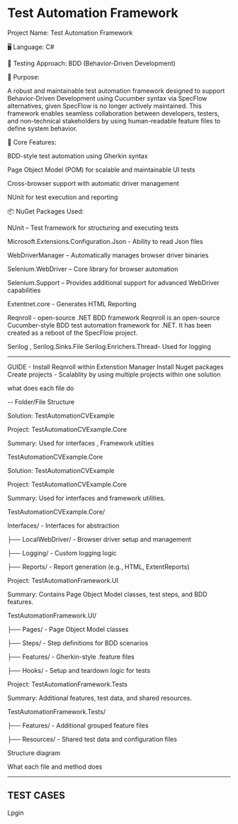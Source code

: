 # Test Automation Framework


Project Name: Test Automation Framework

🖥 Language: C#

🧪 Testing Approach: BDD (Behavior-Driven Development)

🎯 Purpose:

A robust and maintainable test automation framework designed to support Behavior-Driven Development using Cucumber syntax via SpecFlow alternatives, given SpecFlow is no longer actively maintained. 
This framework enables seamless collaboration between developers, testers, and non-technical stakeholders by using human-readable feature files to define system behavior.

🧱 Core Features:

BDD-style test automation using Gherkin syntax

Page Object Model (POM) for scalable and maintainable UI tests

Cross-browser support with automatic driver management

NUnit for test execution and reporting

📦 NuGet Packages Used:

NUnit – Test framework for structuring and executing tests

Microsoft.Extensions.Configuration.Json - Ability to read Json files 

WebDriverManager – Automatically manages browser driver binaries

Selenium.WebDriver – Core library for browser automation

Selenium.Support – Provides additional support for advanced WebDriver capabilities

Extentnet.core - Generates HTML Reporting 

Reqnroll - open-source .NET BDD framework
Reqnroll is an open-source Cucumber-style BDD test automation framework for .NET. It has been created as a reboot of the SpecFlow project.

Serilog , Serilog.Sinks.File  Serilog.Enrichers.Thread- Used for logging


---
GUIDE - 
Install Reqnroll within Extenstion Manager
Install Nuget packages 
Create projects  - Scalablity by using multiple projects within one solution 

what does each file do 




--
Folder/File Structure

Solution: TestAutomationCVExample

Project: TestAutomationCVExample.Core

Summary: Used for interfaces , Framework utilties 

TestAutomationCVExample.Core

Solution: TestAutomationCVExample

Project: TestAutomationCVExample.Core

Summary: Used for interfaces and framework utilities.



TestAutomationCVExample.Core/

 Interfaces/           - Interfaces for abstraction

├── LocalWebDriver/       - Browser driver setup and management

├── Logging/              - Custom logging logic

├── Reports/              - Report generation (e.g., HTML, ExtentReports)



Project: TestAutomationFramework.UI

Summary: Contains Page Object Model classes, test steps, and BDD features.


TestAutomationFramework.UI/

├── Pages/                - Page Object Model classes

├── Steps/                - Step definitions for BDD scenarios

├── Features/             - Gherkin-style .feature files

├── Hooks/                - Setup and teardown logic for tests



Project: TestAutomationFramework.Tests

Summary: Additional features, test data, and shared resources.


TestAutomationFramework.Tests/

├── Features/             - Additional grouped feature files

├── Resources/            - Shared test data and configuration files

Structure diagram 


What each file and method does 

----------------------------
TEST CASES
----------------------------


Lpgin 


